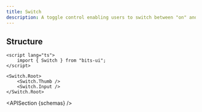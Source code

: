 ```yaml
---
title: Switch
description: A toggle control enabling users to switch between "on" and "off" states.
---
```


<script>
	import { APISection, ComponentPreview, SwitchDemo } from '$lib/components/index.js'
	export let schemas;
</script>

<ComponentPreview name="switch-demo" comp="Switch">

<SwitchDemo slot="preview" />

</ComponentPreview>

## Structure

```svelte
<script lang="ts">
	import { Switch } from "bits-ui";
</script>

<Switch.Root>
	<Switch.Thumb />
	<Switch.Input />
</Switch.Root>
```

<APISection {schemas} />
